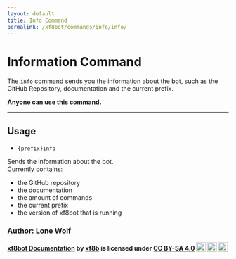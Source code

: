 ```yaml
---
layout: default
title: Info Command
permalink: /xf8bot/commands/info/info/
---
```


# Information Command

The `info` command sends you the information about the bot, such as the GitHub Repository, documentation and the current prefix.

**Anyone can use this command.**

---
## Usage
* `{prefix}info`

Sends the information about the bot.   
Currently contains: 

* the GitHub repository
* the documentation
* the amount of commands
* the current prefix
* the version of xf8bot that is running

### **Author: Lone Wolf**

<b> <a rel="cc:attributionURL" property="dct:title" href="https://xf8b.github.io/documentation/xf8bot/">xf8bot Documentation</a> by <a rel="cc:attributionURL dct:creator" property="cc:attributionName" href="https://github.com/xf8b/">xf8b</a> is licensed under <a rel="license" href="https://creativecommons.org/licenses/by-sa/4.0">CC BY-SA 4.0<img style="height:22px!important;margin-left:3px;vertical-align:text-bottom;" src="https://mirrors.creativecommons.org/presskit/icons/cc.svg?ref=chooser-v1" /><img style="height:22px!important;margin-left:3px;vertical-align:text-bottom;" src="https://mirrors.creativecommons.org/presskit/icons/by.svg?ref=chooser-v1" /><img style="height:22px!important;margin-left:3px;vertical-align:text-bottom;" src="https://mirrors.creativecommons.org/presskit/icons/sa.svg?ref=chooser-v1" /></a> </b> 